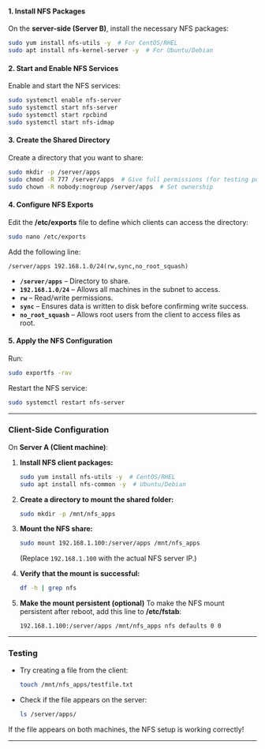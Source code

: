

#### **1. Install NFS Packages**
On the **server-side (Server B)**, install the necessary NFS packages:

```bash
sudo yum install nfs-utils -y  # For CentOS/RHEL
sudo apt install nfs-kernel-server -y  # For Ubuntu/Debian
```

#### **2. Start and Enable NFS Services**
Enable and start the NFS services:

```bash
sudo systemctl enable nfs-server
sudo systemctl start nfs-server
sudo systemctl start rpcbind
sudo systemctl start nfs-idmap
```

#### **3. Create the Shared Directory**
Create a directory that you want to share:

```bash
sudo mkdir -p /server/apps
sudo chmod -R 777 /server/apps  # Give full permissions (for testing purposes)
sudo chown -R nobody:nogroup /server/apps  # Set ownership
```

#### **4. Configure NFS Exports**
Edit the **/etc/exports** file to define which clients can access the directory:

```bash
sudo nano /etc/exports
```

Add the following line:

```
/server/apps 192.168.1.0/24(rw,sync,no_root_squash)
```

- **`/server/apps`** – Directory to share.
- **`192.168.1.0/24`** – Allows all machines in the subnet to access.
- **`rw`** – Read/write permissions.
- **`sync`** – Ensures data is written to disk before confirming write success.
- **`no_root_squash`** – Allows root users from the client to access files as root.

#### **5. Apply the NFS Configuration**
Run:

```bash
sudo exportfs -rav
```

Restart the NFS service:

```bash
sudo systemctl restart nfs-server
```

---

### **Client-Side Configuration**
On **Server A (Client machine)**:

1. **Install NFS client packages:**
   ```bash
   sudo yum install nfs-utils -y  # CentOS/RHEL
   sudo apt install nfs-common -y  # Ubuntu/Debian
   ```

2. **Create a directory to mount the shared folder:**
   ```bash
   sudo mkdir -p /mnt/nfs_apps
   ```

3. **Mount the NFS share:**
   ```bash
   sudo mount 192.168.1.100:/server/apps /mnt/nfs_apps
   ```

   (Replace `192.168.1.100` with the actual NFS server IP.)

4. **Verify that the mount is successful:**
   ```bash
   df -h | grep nfs
   ```

5. **Make the mount persistent (optional)**
   To make the NFS mount persistent after reboot, add this line to **/etc/fstab**:

   ```
   192.168.1.100:/server/apps /mnt/nfs_apps nfs defaults 0 0
   ```

---

### **Testing**
- Try creating a file from the client:
  ```bash
  touch /mnt/nfs_apps/testfile.txt
  ```
- Check if the file appears on the server:
  ```bash
  ls /server/apps/
  ```

If the file appears on both machines, the NFS setup is working correctly!

---

